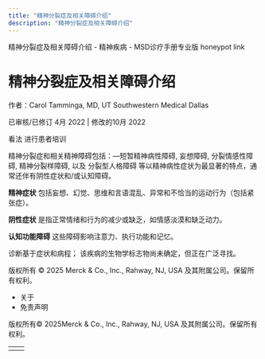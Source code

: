 ```yaml
---
title: "精神分裂症及相关障碍介绍"
description: "精神分裂症及相关障碍介绍"
---
```


﻿精神分裂症及相关障碍介绍 \- 精神疾病 \- MSD诊疗手册专业版 honeypot link

# 精神分裂症及相关障碍介绍

作者：Carol Tamminga, MD, UT Southwestern Medical Dallas

已审核/已修订 4月 2022 \| 修改的10月 2022

看法 进行患者培训

精神分裂症和相关精神障碍包括：—短暂精神病性障碍, 妄想障碍, 分裂情感性障碍, 精神分裂样障碍, 以及 分裂型人格障碍 等以精神病性症状为最显著的特点，通常还伴有阴性症状和/或认知障碍。

**精神症状** 包括妄想、幻觉、思维和言语混乱、异常和不恰当的运动行为（包括紧张症）。

**阴性症状** 是指正常情绪和行为的减少或缺乏，如情感淡漠和缺乏动力。

**认知功能障碍** 这些障碍影响注意力、执行功能和记忆。

诊断基于症状和病程； 该疾病的生物学标志物尚未确定，但正在广泛寻找。



版权所有 © 2025
Merck & Co., Inc., Rahway, NJ, USA 及其附属公司。保留所有权利。

- 关于
- 免责声明

版权所有© 2025Merck & Co., Inc., Rahway, NJ, USA 及其附属公司。保留所有权利。

|     |     |
| --- | --- |
|  |  |